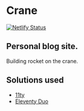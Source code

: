 # Crane

[![Netlify Status](https://api.netlify.com/api/v1/badges/b70b29e9-9960-4779-8cc4-49a12328de77/deploy-status)](https://app.netlify.com/sites/infallible-mestorf-272340/deploys)


## Personal blog site.

Building rocket on the crane.

## Solutions used
* [11ty](https://www.11ty.dev/)
* [Eleventy Duo](https://github.com/yinkakun/eleventy-duo)